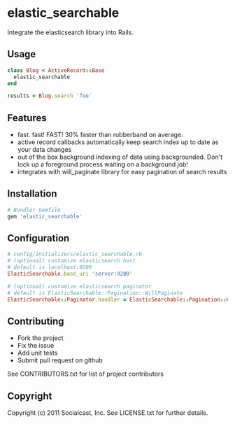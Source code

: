 # elastic_searchable

Integrate the elasticsearch library into Rails.

## Usage

```ruby
class Blog < ActiveRecord::Base
  elastic_searchable
end

results = Blog.search 'foo'
```

## Features

* fast. fast! FAST! 30% faster than rubberband on average.
* active record callbacks automatically keep search index up to date as your data changes
* out of the box background indexing of data using backgrounded.  Don't lock up a foreground process waiting on a background job!
* integrates with will_paginate library for easy pagination of search results

## Installation

```ruby
# Bundler Gemfile
gem 'elastic_searchable'
```

## Configuration

```ruby
# config/initializers/elastic_searchable.rb
# (optional) customize elasticsearch host
# default is localhost:9200
ElasticSearchable.base_uri 'server:9200'

# (optional) customize elasticsearch paginator
# default is ElasticSearchable::Pagination::WillPaginate
ElasticSearchable::Paginator.handler = ElasticSearchable::Pagination::Kaminari
```

## Contributing
 
* Fork the project
* Fix the issue
* Add unit tests
* Submit pull request on github

See CONTRIBUTORS.txt for list of project contributors

## Copyright

Copyright (c) 2011 Socialcast, Inc. 
See LICENSE.txt for further details.

